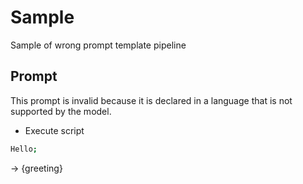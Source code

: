 # Sample

Sample of wrong prompt template pipeline

## Prompt

This prompt is invalid because it is declared in a language that is not supported by the model.

-   Execute script

```coffeescript
Hello;
```

-> {greeting}

<!--
TODO: [🧠] This is maybe logic error NOT syntax error?
-->
